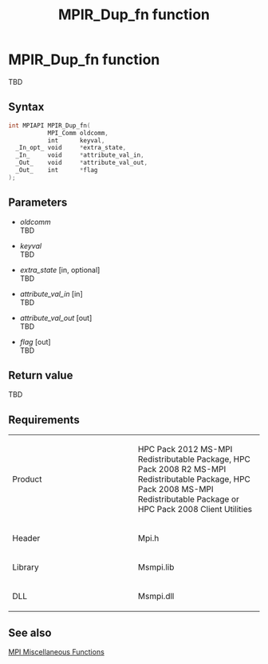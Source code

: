 ﻿---
title: MPIR_Dup_fn function
TOCTitle: MPIR_Dup_fn function
ms:assetid: d3982ec6-a490-4c6b-b1ff-01fb9b458e12
ms:mtpsurl: https://msdn.microsoft.com/en-us/library/Dn502493(v=VS.85)
ms:contentKeyID: 59360765
ms.date: 03/28/2018
mtps_version: v=VS.85
f1_keywords:
- mpi/MPIR_Dup_fn
- MPIR_Dup_fn
dev_langs:
- C++
- C
---

# MPIR\_Dup\_fn function

TBD

## Syntax

``` c++
int MPIAPI MPIR_Dup_fn(
           MPI_Comm oldcomm,
           int      keyval,
  _In_opt_ void     *extra_state,
  _In_     void     *attribute_val_in,
  _Out_    void     *attribute_val_out,
  _Out_    int      *flag
);
```

## Parameters

  - *oldcomm*  
    TBD

  - *keyval*  
    TBD

  - *extra\_state* \[in, optional\]  
    TBD

  - *attribute\_val\_in* \[in\]  
    TBD

  - *attribute\_val\_out* \[out\]  
    TBD

  - *flag* \[out\]  
    TBD

## Return value

TBD

## Requirements

<table>
<colgroup>
<col style="width: 50%" />
<col style="width: 50%" />
</colgroup>
<tbody>
<tr class="odd">
<td><p>Product</p></td>
<td><p>HPC Pack 2012 MS-MPI Redistributable Package, HPC Pack 2008 R2 MS-MPI Redistributable Package, HPC Pack 2008 MS-MPI Redistributable Package or HPC Pack 2008 Client Utilities</p></td>
</tr>
<tr class="even">
<td><p>Header</p></td>
<td>Mpi.h</td>
</tr>
<tr class="odd">
<td><p>Library</p></td>
<td>Msmpi.lib</td>
</tr>
<tr class="even">
<td><p>DLL</p></td>
<td>Msmpi.dll</td>
</tr>
</tbody>
</table>


## See also

[MPI Miscellaneous Functions](mpi-miscellaneous-functions.md)

